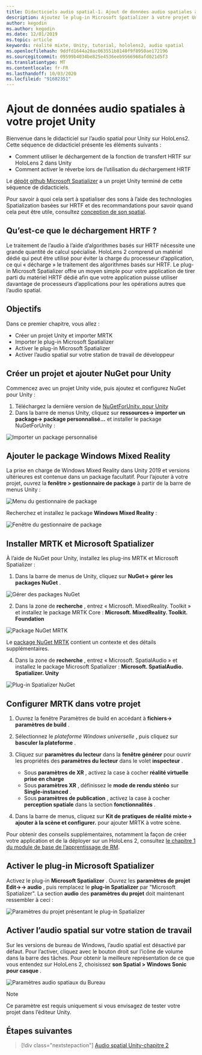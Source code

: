 ```yaml
---
title: Didacticiels audio spatial-1. Ajout de données audio spatiales à votre projet
description: Ajoutez le plug-in Microsoft Spatializer à votre projet Unity pour accéder au déchargement matériel HoloLens 2 HRTF.
author: kegodin
ms.author: kegodin
ms.date: 12/01/2019
ms.topic: article
keywords: réalité mixte, Unity, tutorial, hololens2, audio spatial
ms.openlocfilehash: 9ddfd1644a20ac063551b8140f9f8950ae172196
ms.sourcegitcommit: 09599b4034be825e4536eeb9566968afd021d5f3
ms.translationtype: MT
ms.contentlocale: fr-FR
ms.lasthandoff: 10/03/2020
ms.locfileid: "91682351"
---
```

# <a name="adding-spatial-audio-to-your-unity-project"></a>Ajout de données audio spatiales à votre projet Unity

Bienvenue dans le didacticiel sur l’audio spatial pour Unity sur HoloLens2. Cette séquence de didacticiel présente les éléments suivants :
* Comment utiliser le déchargement de la fonction de transfert HRTF sur HoloLens 2 dans Unity
* Comment activer le réverbe lors de l’utilisation du déchargement HRTF

Le [dépôt github Microsoft Spatializer](https://github.com/microsoft/spatialaudio-unity) a un projet Unity terminé de cette séquence de didacticiels. 

Pour savoir à quoi cela sert à spatialiser des sons à l’aide des technologies Spatialization basées sur HRTF et des recommandations pour savoir quand cela peut être utile, consultez [conception de son spatial](https://docs.microsoft.com/windows/mixed-reality/spatial-sound-design).

## <a name="what-is-hrtf-offload"></a>Qu’est-ce que le déchargement HRTF ?
Le traitement de l’audio à l’aide d’algorithmes basés sur HRTF nécessite une grande quantité de calcul spécialisé. HoloLens 2 comprend un matériel dédié qui peut être utilisé pour éviter la charge du processeur d’application, ce qui « décharge » le traitement des algorithmes basés sur HRTF.  Le plug-in Microsoft Spatializer offre un moyen simple pour votre application de tirer parti du matériel HRTF dédié afin que votre application puisse utiliser davantage de processeurs d’applications pour les opérations autres que l’audio spatial.

## <a name="objectives"></a>Objectifs
Dans ce premier chapitre, vous allez :
* Créer un projet Unity et importer MRTK
* Importer le plug-in Microsoft Spatializer
* Activer le plug-in Microsoft Spatializer
* Activer l’audio spatial sur votre station de travail de développeur

## <a name="create-a-project-and-add-nuget-for-unity"></a>Créer un projet et ajouter NuGet pour Unity
Commencez avec un projet Unity vide, puis ajoutez et configurez NuGet pour Unity :
1. Téléchargez la dernière version de [NuGetForUnity. pour Unity](https://github.com/GlitchEnzo/NuGetForUnity/releases/latest)
2. Dans la barre de menus Unity, cliquez sur **ressources-> importer un package-> package personnalisé...** et installer le package NuGetForUnity :

![Importer un package personnalisé](images/spatial-audio/import-custom-package.png)

## <a name="add-the-windows-mixed-reality-package"></a>Ajouter le package Windows Mixed Reality
La prise en charge de Windows Mixed Reality dans Unity 2019 et versions ultérieures est contenue dans un package facultatif. Pour l’ajouter à votre projet, ouvrez la **fenêtre > gestionnaire de package** à partir de la barre de menus Unity :

![Menu du gestionnaire de package](images/spatial-audio/package-manager-menu.png)

Recherchez et installez le package **Windows Mixed Reality** :

![Fenêtre du gestionnaire de package](images/spatial-audio/package-manager-window.png)

## <a name="install-mrtk-and-microsoft-spatializer"></a>Installer MRTK et Microsoft Spatializer
À l’aide de NuGet pour Unity, installez les plug-ins MRTK et Microsoft Spatializer :
1. Dans la barre de menus de Unity, cliquez sur **NuGet-> gérer les packages NuGet** .

![Gérer des packages NuGet](images/spatial-audio/manage-nuget-packages.png)

2. Dans la zone de **recherche** , entrez « Microsoft. MixedReality. Toolkit » et installez le package MRTK Core : **Microsoft. MixedReality. Toolkit. Foundation**

![Package NuGet MRTK](images/spatial-audio/mrtk-nuget-package.png)

Le [package NuGet MRTK](https://microsoft.github.io/MixedRealityToolkit-Unity/Documentation/MRTKNuGetPackage.html) contient un contexte et des détails supplémentaires.

4. Dans la zone de **recherche** , entrez « Microsoft. SpatialAudio » et installez le package Microsoft Spatializer : **Microsoft. SpatialAudio. Spatializer. Unity**

![Plug-in Spatializer NuGet](images/spatial-audio/spatializer-plugin-nuget.png)

## <a name="set-up-mrtk-in-your-project"></a>Configurer MRTK dans votre projet

1. Ouvrez la fenêtre Paramètres de build en accédant à **fichiers-> paramètres de build** .

2. Sélectionnez le _plateforme Windows universelle_ , puis cliquez sur **basculer la plateforme** .

3. Cliquez sur **paramètres du lecteur** dans la **fenêtre générer** pour ouvrir les propriétés des **paramètres du lecteur** dans le volet **inspecteur** .
    * Sous **paramètres de XR** , activez la case à cocher **réalité virtuelle prise en charge**
    * Sous **paramètres XR** , définissez le **mode de rendu stéréo** sur **Single-instanced** .
    * Sous **paramètres de publication** , activez la case à cocher **perception spatiale** dans la section **fonctionnalités** .

4. Dans la barre de menus, cliquez sur **Kit de pratiques de réalité mixte-> ajouter à la scène et configurer.** pour ajouter MRTK à votre scène.

Pour obtenir des conseils supplémentaires, notamment la façon de créer votre application et de la déployer sur un HoloLens 2, consultez [le chapitre 1 du module de base de l’apprentissage de RM](../../../mrlearning-base-ch1.md).

## <a name="enable-the-microsoft-spatializer-plugin"></a>Activer le plug-in Microsoft Spatializer
Activez le plug-in **Microsoft Spatializer** . Ouvrez les **paramètres de projet Edit->-> audio** , puis remplacez le **plug-in Spatializer** par "Microsoft Spatializer". La section **audio** des **paramètres du projet** doit maintenant ressembler à ceci :

![Paramètres du projet présentant le plug-in Spatializer](images/spatial-audio/project-settings.png)

## <a name="enable-spatial-audio-on-your-workstation"></a>Activer l’audio spatial sur votre station de travail
Sur les versions de bureau de Windows, l’audio spatial est désactivé par défaut. Pour l’activer, cliquez avec le bouton droit sur l’icône de volume dans la barre des tâches. Pour obtenir la meilleure représentation de ce que vous entendez sur HoloLens 2, choisissez **son Spatial > Windows Sonic pour casque** .

![Paramètres audio spatiaux du Bureau](images/spatial-audio/desktop-audio-settings.png)

> [!NOTE]
> Ce paramètre est requis uniquement si vous envisagez de tester votre projet dans l’éditeur Unity.

## <a name="next-steps"></a>Étapes suivantes

> [!div class="nextstepaction"]
> [Audio spatial Unity-chapitre 2](unity-spatial-audio-ch2.md)

